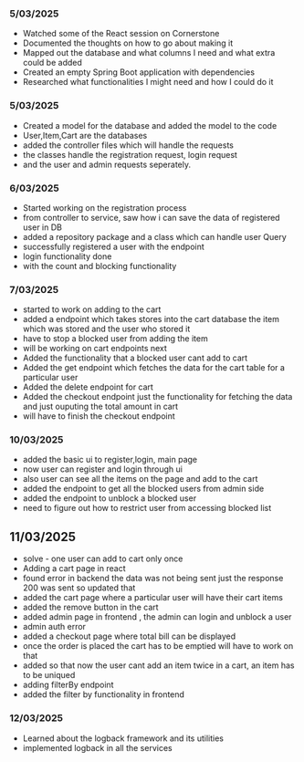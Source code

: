 
### 5/03/2025  
- Watched some of the React session on Cornerstone  
- Documented the thoughts on how to go about making it  
- Mapped out the database and what columns I need and what extra could be added  
- Created an empty Spring Boot application with dependencies  
- Researched what functionalities I might need and how I could do it  


### 5/03/2025
- Created a model for the database and added the model to the code
- User,Item,Cart are the databases
- added the controller files which will handle the requests
- the classes handle the registration request, login request
- and the user and admin requests seperately.


### 6/03/2025
- Started working on the registration process 
- from controller to service, saw how i can save the data of registered user in DB
- added a repository package and a class which can handle user Query 
- successfully registered a user with the endpoint 
- login functionality done
- with the count and blocking functionality


### 7/03/2025
- started to work on adding to the cart 
- added a endpoint which takes stores into the cart database the item which was stored and the user who stored it 
- have to stop a blocked user from adding the item
- will be working on cart endpoints next
- Added the functionality that a blocked user cant add to cart 
- Added the get endpoint which fetches the data for the cart table for a particular user
- Added the delete endpoint for cart 
- Added the checkout endpoint just the functionality for fetching the data and just ouputing the total amount in cart
- will have to finish the checkout endpoint 




### 10/03/2025 
- added the basic ui to register,login, main page
- now user can register and login through ui
- also user can see all the items on the page and  add to the cart 
- added the endpoint to get all the blocked users from admin side
- added the endpoint to unblock a blocked user
- need to figure out how to restrict user from accessing blocked list 


## 11/03/2025
- solve - one user can add to cart only once      
- Adding a cart page in react
- found error in backend the data was not being sent just the response 200 was sent so updated that 
- added the cart page where a particular user will have their cart items
- added the remove button in the cart 
- added admin page in frontend , the admin can login and unblock a user
- admin auth error    
- added a checkout page where total bill can be displayed
- once the order is placed the cart has to be emptied will have to work on that    
- added so that now the user cant add an item twice in a cart, an item has to be uniqued
- adding filterBy endpoint 
- added the filter by functionality in frontend 


### 12/03/2025
- Learned about the logback framework and its utilities
- implemented logback in all the services



